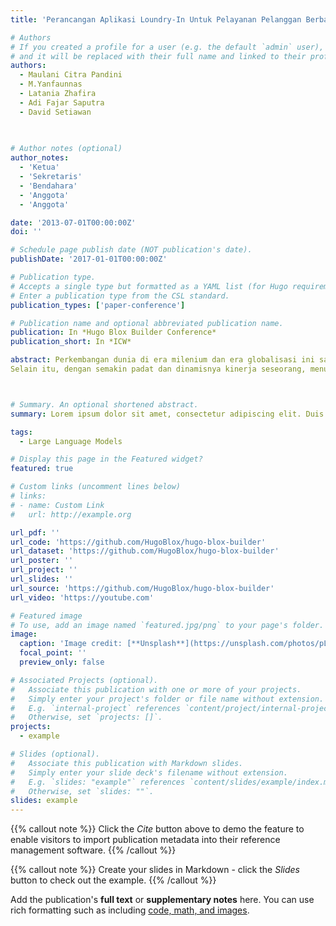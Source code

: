 ```yaml
---
title: 'Perancangan Aplikasi Loundry-In Untuk Pelayanan Pelanggan Berbasis Android'

# Authors
# If you created a profile for a user (e.g. the default `admin` user), write the username (folder name) here
# and it will be replaced with their full name and linked to their profile.
authors:
  - Maulani Citra Pandini
  - M.Yanfaunnas
  - Latania Zhafira
  - Adi Fajar Saputra
  - David Setiawan
  
  

# Author notes (optional)
author_notes:
  - 'Ketua'
  - 'Sekretaris'
  - 'Bendahara'
  - 'Anggota'
  - 'Anggota'

date: '2013-07-01T00:00:00Z'
doi: ''

# Schedule page publish date (NOT publication's date).
publishDate: '2017-01-01T00:00:00Z'

# Publication type.
# Accepts a single type but formatted as a YAML list (for Hugo requirements).
# Enter a publication type from the CSL standard.
publication_types: ['paper-conference']

# Publication name and optional abbreviated publication name.
publication: In *Hugo Blox Builder Conference*
publication_short: In *ICW*

abstract: Perkembangan dunia di era milenium dan era globalisasi ini sangat pesat, terutama di bidang teknologi informasi. Tingkat kecepatan dan ketepatan informasi merupakan hal yang sangat besar oleh karena itu harus didukung teknologi informasi yang memadai. Teknologi juga membantu kehidupan manusia dari fase yang sulit menjadi mudah, serta melahirkan sebuah cara baru manusia dalam melakukan aktivitas. Kemajuan teknologi berdampak pada seorang individu menjadi ketergantungan karena terlena dengan fitur canggih yang diberikan oleh teknologi sehingga membuat seseorang malas melakukan sesuatu dan membuat badan kurang gerak. Hal ini tentu menjadi masalah dari segi gaya hidup masyarakat yang sudah tertanam menjadi sebuah pola kebiasaan pada era society 5.0 yang serba instan, tentunya berdampak pada pengurangan aktivitas fisik atau gerak yang membuat individu tak perlu berpindah dari zona nyaman.
Selain itu, dengan semakin padat dan dinamisnya kinerja seseorang, menuntut untuk dapat mengatur waktunya sebaik mungkin. Dalam hal ini, seseorang harus memiliki kemampuan manajerial dalam membagi waktunya, apalagi untuk hal-hal yang dianggap sepele namun berpengaruh besar. Aktivitas yang kecil namun membawa pengaruh besar tersebut yaitu mencuci pakaian. Tidak banyak orang di kota besar yang bisa membagi waktunya untuk mencuci pakaiannya sendiri, sejak pagi sudah bergelut dengan pekerjaannya, pulang dari kantor larut malam dan hanya ada satu di benak pikiran yaitu istirahat. Selain pekerja, banyak para pelajar atau anak kos yang tidak dapat menyisihkan waktunya untuk mencuci pakaian sehingga mereka memilih jasa laundry untuk mengatasi masalah tersebut.



# Summary. An optional shortened abstract.
summary: Lorem ipsum dolor sit amet, consectetur adipiscing elit. Duis posuere tellus ac convallis placerat. Proin tincidunt magna sed ex sollicitudin condimentum.

tags:
  - Large Language Models

# Display this page in the Featured widget?
featured: true

# Custom links (uncomment lines below)
# links:
# - name: Custom Link
#   url: http://example.org

url_pdf: ''
url_code: 'https://github.com/HugoBlox/hugo-blox-builder'
url_dataset: 'https://github.com/HugoBlox/hugo-blox-builder'
url_poster: ''
url_project: ''
url_slides: ''
url_source: 'https://github.com/HugoBlox/hugo-blox-builder'
url_video: 'https://youtube.com'

# Featured image
# To use, add an image named `featured.jpg/png` to your page's folder.
image:
  caption: 'Image credit: [**Unsplash**](https://unsplash.com/photos/pLCdAaMFLTE)'
  focal_point: ''
  preview_only: false

# Associated Projects (optional).
#   Associate this publication with one or more of your projects.
#   Simply enter your project's folder or file name without extension.
#   E.g. `internal-project` references `content/project/internal-project/index.md`.
#   Otherwise, set `projects: []`.
projects:
  - example

# Slides (optional).
#   Associate this publication with Markdown slides.
#   Simply enter your slide deck's filename without extension.
#   E.g. `slides: "example"` references `content/slides/example/index.md`.
#   Otherwise, set `slides: ""`.
slides: example
---
```


{{% callout note %}}
Click the _Cite_ button above to demo the feature to enable visitors to import publication metadata into their reference management software.
{{% /callout %}}

{{% callout note %}}
Create your slides in Markdown - click the _Slides_ button to check out the example.
{{% /callout %}}

Add the publication's **full text** or **supplementary notes** here. You can use rich formatting such as including [code, math, and images](https://docs.hugoblox.com/content/writing-markdown-latex/).
